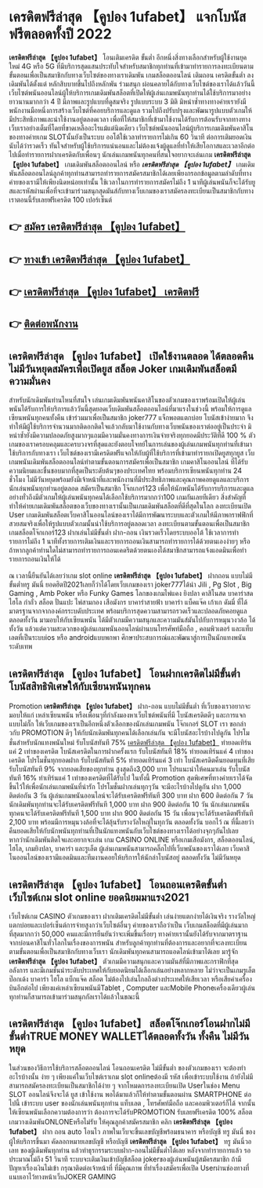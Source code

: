 # เครดิตฟรีล่าสุด 【คูปอง 1ufabet】  แจกโบนัสฟรีตลอดทั้งปี 2022

**เครดิตฟรีล่าสุด 【คูปอง 1ufabet】** โอนเติมเครดิต ขั้นต่ำ  อีกหนึ่งสิ่งทางเลือกสำหรับผู้ใช้งานยุคใหม่ 4G หรือ 5G ที่มีบริการสุดแสนประทับใจสำหรับสมาชิกทุกท่านที่เข้ามาทำรายการลงทะเบียนตามขั้นตอนเพื่อเป็นสมาชิกกับทางเว็บไซต์ของทางเราเดิมพัน เกมสล็อตออนไลน์ เติมถอน เครดิตขั้นต่ำ ลงเดิมพันได้ตั้งแต่ หลักสิบบาทขึ้นไปถึงหลักพัน ร่วมสนุก ผ่อนคลายได้กับทางเว็บไซต์ของเราได้แล้ววันนี้เว็บไซต์พนันออนไลน์ผู้ให้บริการเกมเดิมพันสล็อตที่เปิดให้ผู้เล่นเกมพนันทุกท่านได้ใช้บริการมาอย่างยาวนานมากกว่า 4 ปี มีภาพและรูปแบบที่ดูสมจริง รูปแบบระบบ 3 มิติ
มิหนำซ้ำทางทางค่ายเรายังมี พนักงานมือหนึ่งการสร้างเว็บไซต์ที่คอยบริการและดูแล  รวมไปถึงปรับปรุงและพัฒนารูปแบบตัวเกมให้มีประสิทธิภาพและน่าใช้งานอยู่ตลอดเวลา เพื่อที่ให้สมาชิกที่เข้ามาใช้งานได้รับการต้อนรับจากทางทางเว็บเราอย่างเต็มที่โดยที่ขาดเหลืออะไรแม้แต่นิดเดียว เว็บไซต์พนันออนไลน์ผู้บริการเกมเดิมพันคาสิโนของทางค่ายเกม  SLOTนั้นยังเป็นระบบ ออโต้ใช้เวลาทำรายการไม่เกิน 60 วินาที ต่อการเติมยอดเงิน นับได้ว่ารวดเร็ว ทันใจสำหรับผู้ใช้บริการแน่นอนและไม่ต้องแจ้งผู้ดูแลที่ทำให้เสียโอกาสและเวลาอีกต่อไปเมื่อทำรายการฝากเครดิตกับเพื่อนๆ
นักเล่นเกมพนันทุกคนที่สนใจอยากจะเล่นเกม **เครดิตฟรีล่าสุด 【คูปอง 1ufabet】** เกมเดิมพันสล็อตออนไลน์ หรือ ***เครดิตฟรีล่าสุด 【คูปอง 1ufabet】*** เกมเดิมพันสล็อตออนไลน์ลูกค้าทุกท่านสามารถทำรายการสมัครสมาชิกได้เลยเพียงกรอกข้อมูลตามลำดับที่ทางค่ายของเรามีให้เพียงนิดหน่อยเท่านั้น ใช้เวลาในการทำรายการสมัครไม่ถึง 1 นาทีผู้เล่นพนันก็จะได้รับยูสและรหัสผ่านเพื่อที่จะเข้ามาร่วมสนุกสุดมันส์กับทางเว็บเกมของเราสมัครลงทะเบียนเป็นสมาชิกกับทางเราตอนนี้รับเลยฟรีเครดิต 100 เปอร์เซ็นต์ 

## 👉 [สมัคร เครดิตฟรีล่าสุด 【คูปอง 1ufabet】](https://archa888.com/)
## 👉 [ทางเข้า เครดิตฟรีล่าสุด 【คูปอง 1ufabet】](https://archa888.com/)
## 👉 [เครดิตฟรีล่าสุด 【คูปอง 1ufabet】 เครดิตฟรี](https://archa888.com/)
## 👉 [ติดต่อพนักงาน](https://archa888.com/)

## เครดิตฟรีล่าสุด 【คูปอง 1ufabet】 เปิดใช้งานตลอด ได้ตลอดคืน ไม่มีวันหยุดสมัครเพื่อเปิดยูส สล็อต Joker เกมเดิมพันสล็อตมีความมั่นคง

สำหรับนักเดิมพันท่านไหนที่สนใจ เล่นเกมเดิมพันพนันคาสิโนของตัวเกมของเราพร้อมเปิดให้ผู้เล่นพนันได้รับการให้บริการแล้ววันนี้สุดยอดเว็บเดิมพันสล็อตออนไลน์ที่มาแรงในช่วงนี้ พร้อมให้การดูแลเซียนพนันทุกคนทั้งคืน เข้าร่วมมาเพื่อเป็นสมาชิก joker777 แจ็กพอตแตกบ่อย โบนัสเข้าง่ายมาก จึงทำให้มีผู้ใช้บริการจำนวนมากติดอกติดใจแล้วกลับมาใช้งานกับทางเว็บพนันของเราต่ออยู่เป็นประจำ มิหนำซ้ำยังมีความปลอดภัยสูงมากๆแถมมีความมั่นคงทางการเงินจ่ายจริงทุกยอดมีประวัติที่ดี 100 % ตัวเกมของเราครอบคลุมและครบวงจรที่สุดและยังตอบโจทย์ในการเล่นของผู้เล่นเกมพนันทุกท่านที่เข้ามาใช้บริการกับทางเรา
เว็บไซต์ของเรามีเครดิตฟรีแจกให้กับผู้ที่ใช้บริการที่เข้ามาทำรายกเปิดยูสทุกยูส เว็บเกมพนันเดิมพันสล็อตออนไลน์ทำตามขั้นตอนการสมัครเพื่อเป็นสมาชิก เกมคาสิโนออนไลน์ ที่ได้รับความนิยมและชื่นชอบมากที่สุดเป็นระดับต้นๆของประเทศไทย พร้อมบริการเซียนพนันทุกท่าน 24 ชั่วโมง ไม่มีวันหยุดพร้อมยังมีเจ้าหน้าที่และพนักงานที่มีประสิทธิภาพและคุณภาพคอยดูแลและบริการนักเล่นพนันทุกท่านอยู่ตลอด สมัครเป็นสมาชิก โจ๊กเกอร์123 เพื่อให้นักพนันได้รับการบริการและดูแลอย่างทั่วถึงมีตัวเกมให้ผู้เล่นพนันทุกคนได้เลือกใช้บริการมากกว่า100 เกมกันเลยทีเดียว
สิ่งสำคัญที่ทำให้ค่ายเกมเดิมพันสล็อตของเว็บของทางเรานั้นเป็นเกมเดิมพันสล็อตที่ดีที่สุดในโลก ลงทะเบียนเปิด User  เกมเดิมพันสล็อตเว็บคาสิโนออนไลน์ของเราได้มีการพัฒนาระบบและตัวเกมให้มีภาพกราฟฟิกที่สวยสมจริงเพื่อให้รูปแบบตัวเกมนั้นน่าใช้บริการอยู่ตลอดเวลา ลงทะเบียนตามขั้นตอนเพื่อเป็นสมาชิก เกมสล็อตโจ๊กเกอร์123 ฝากเล่นไม่มีขั้นต่ำ ฝาก-ถอน เงินรวดเร็วโดยระบบออโต้ ใช้เวลาการทำรายการไม่ถึง 1 นาทีทั้งรายการเติมเงินและรายการถอนเงินสามารถทำรายการได้ด้วยตนเองง่ายๆ หรือถ้าหากลูกค้าท่านใดไม่สามารถทำรายการถอนเคดริตด้วยตนเองได้สมาชิกสามารถแจ้งแอดมินเพื่อทำรายการถอนเงินให้ได้

ณ เวลานี้ยืนยันได้เลยว่าเกม slot online **เครดิตฟรีล่าสุด 【คูปอง 1ufabet】** ฝากถอน แบบไม่มีขั้นต่ำทรู มันนี่ ยอดฮิตปี2021เลยก็ว่าได้โดยเว็บเกมของเรา joker777ได้นำ  Jili , Pg Slot , Big Gaming , Amb Poker หรือ Funky Games โลกของเกมไพ่แคง  ยิงปลา คาสิโนสด บาคาร่าสด ไฮโล กำถั่ว สล็อต ปั่นแปะ ไพ่สามกอง เสือมังกร บาคาร่าสายฟ้า บาคาร่า แบ็คแจ๊ค เก้าเก ดัมมี่ ที่ได้มาตรฐานจากจากองค์กรระบดับประเทศ พร้อมบริการสุดความสามารถรวดเร็วและปลอดภัยคอยดูแล ตลอดทั้งวัน มามอบให้กับเซียนพนัน ได้มีตัวเกมมีความสนุกและความมันส์มันไปกับการหมุนวงวล้อ ได้ ทั้งวัน แล้วแต่ความสะดวกของผู้เล่นเกมพนันออนไลน์ผ่านบนโทรศัพท์มือถือ , คอมพิวเตอร์ และแท็บเลตที่เป็นระบบios หรือ androidแบบพกพา ศึกษาประสบการณ์และพัฒนาสู่การเป็นนักแทงพนันระดับเทพ

## เครดิตฟรีล่าสุด 【คูปอง 1ufabet】 โอนฝากเครดิตไม่มีขั้นต่ำ โบนัสสิทธิพิเศษให้กับเซียนพนันทุกคน

 Promotion  **เครดิตฟรีล่าสุด 【คูปอง 1ufabet】** ฝาก-ถอน แบบไม่มีขั้นต่ำ ที่เว็บของเราอยากจะมอบให้แก่  เหล่าเซียนพนัน หรือเพื่อนๆที่กำลังมองหาเว็บไซต์พนันที่มี โบนัสเครดิตดีๆ และการแจกแบบไม่กั๊ก ให้เว็บเกมของเราเป็นอีกหนึ่งตัวเลือกของนักเล่นเกมพนัน โจ๊กเกอร์ SLOT เรา ขอกล่าวกับ PROMOTION ดีๆ ให้กับนักเดิมพันทุกคนได้เลือกเล่นกัน จะมีโบนัสอะไรบ้างไปดูกัน
โปรโมชั่นสำหรับนักแทงพนันใหม่ รับโบนัสทันที 75% [เครดิตฟรีล่าสุด 【คูปอง 1ufabet】](https://archa888.com/) ทำยอดเทิร์นแค่ 2 เท่าของเครดิต
โบนัสเครดิตในการฝากครั้งแรก รับโบนัสทันที 18% ทำยอดเทิร์นแค่ 4 เท่าของเครดิต
โปรโมชั่นทุกยอดฝาก รับโบนัสทันที 5% ทำยอดเทิร์นแค่ 3 เท่า
โบนัสเครดิตคืนยอดทุนที่เสีย รับโบนัสทันที 9% จากยอดเสียของทุกท่าน สูงสุดถึง3,000 บาท
โปรแนะนำให้คนมาเล่น รับโบนัสทันที 16% ทำเทิร์นแค่ 1 เท่าของเครดิตที่ได้รับไป
ในทั้งนี้ Promotion สุดพิเศษที่ทางค่ายเราได้จัดขึ้นไว้ให้เพื่อนักเล่นเกมพนันที่น่ารัก โปรโมชั่นฝากเล่นทุกๆวัน จะมีอะไรบ้างไปดูกัน
ฝาก 1,000 ติดต่อกัน 3 วัน ผู้เล่นเกมพนันออนไลน์จะได้รับเครดิตฟรีทันที 300 บาท
ฝาก 600 ติดต่อกัน 7 วัน นักเดิมพันทุกท่านจะได้รับเครดิตฟรีทันที 1,000 บาท
ฝาก 900 ติดต่อกัน 10 วัน นักเล่นเกมพนันทุกคนจะได้รับเครดิตฟรีทันที 1,500 บาท
ฝาก 900 ติดต่อกัน 15 วัน เพื่อนๆจะได้รับเครดิตฟรีทันที 2,100 บาท
พร้อมมีการหมุนวงล้อที่จะได้ลุ้นรับรางวัลใหญ่ในทุกวัน ตลอดทั้งวัน บอกไว้ ณ ที่นี้เลยว่าคืนยอดเสียให้กับนักพนันทุกท่านที่เป็นนักแทงพนันกับเว็บไซต์ของทางเราได้อย่างจุกๆกันไปเลย หากว่านักเดิมพันติดใจและอยากจะเล่น เกม CASINO ONLINE หรือเกมเสือมังกร, สล็อตออนไลน์, ไฮโล, เกมยิงปลา, บาคาร่า และรูเล็ต ผู้เล่นเกมพนันสามารถคลิ๊กไปที่เว็บพนันของเราได้เลย เว็บคาสิโนออนไลน์ของเรามีแอดมินและทีมงานคอยให้บริการให้นักล่าโบนัสอยู่ ตลอดทั้งวัน ไม่มีวันหยุด

## เครดิตฟรีล่าสุด 【คูปอง 1ufabet】 โอนถอนเครดิตขั้นต่ำ  เว็บไซต์เกม slot online ยอดนิยมมาแรง2021

เว็บไซต์เกม CASINO ตัวเกมของเรา ฝากเติมเครดิตไม่มีขั้นต่ำ เล่นง่ายแตกง่ายได้เงินจริง รางวัลใหญ่แตกบ่อยและเปอร์เซ็นต์การจ่ายสูงกว่าเว็บไซต์อื่นๆ ค่ายของเราถือว่าเป็น เว็บเกมสล็อตที่มีผู้เล่นมากที่สุดมากกว่า 50,000 คนและมีการยืนยันว่าจะเพิ่มขึ้นเรื่อยๆ ทางค่ายเรานั้นยังได้รับจากมาตราฐานจากบ่อนคาสิโนทั่วโลกในเรื่องของการพนัน สำหรับลูกค้าทุกท่านที่ต้องการและอยากที่จะลงทะเบียนตามขั้นตอนเพื่อเป็นสมาชิกกับทางเว็บเรา นักเดิมพันทุกคนสามารถแอดไลน์เข้ามาได้เลย
	มารู้จัก **เครดิตฟรีล่าสุด 【คูปอง 1ufabet】** ตัวเกมมีความสนุกและความมันส์ที่มีภาพและกราฟิกที่สุดอลังการ และมีเกมชั้นนำระดับประเทศให้กับยอดนิยมได้เลือกเล่นอย่างหลากหลาย  ไม่ว่าจะเป็นเกมรูเล็ต  ป๊อกเด้ง บาคาร่า ไฮโล แบ็กแจ๊ค สล็อต ไม่ต้องไปเล่นไกลถึงต่างประเทศให้เสียเวลา หรือเสียค่าเครื่องบินอีกต่อไป เพียงแค่เหล่าเซียนพนันมีTablet , Computer และMobile Phoneเครื่องเดียวผู้เล่นทุกท่านก็สามารถเข้ามาร่วมสนุกกัลเราได้แล้วในขณะนี้

## เครดิตฟรีล่าสุด 【คูปอง 1ufabet】 สล็อตโจ๊กเกอร์โอนฝากไม่มีขั้นต่ำTRUE MONEY WALLETได้ตลอดทั้งวัน ทั้งคืน ไม่มีวันหยุด

ในส่วนของวิธีการใช้บริการสล็อตออนไลน์ โอนถอนเครดิต ไม่มีขั้นต่ำ ของตัวเกมของเรา จะต้องทำอะไรบ้างนั้น ง่าย ๆ เพียงแค่ในเว็บไซต์เราเกม slot onlineต้องมี รหัส เพื่อเข้าระบบใช้งาน ถ้ายังไม่มีสามารถสมัครลงทะเบียนเป็นสมาชิกได้ง่าย ๆ จากโหมดการลงทะเบียนเปิด Userในช่อง Menu SLOT ออนไลน์จึงจะได้ ยูส เข้าใช้งาน พอได้มาแล้วก็ให้ทำตามขั้นตอนผ่าน SMARTPHONE ต่อไปนี้
เข้าระบบ user  ของนักเล่นพนันทุกท่าน แท็บเลต , โทรศัพท์มือถือ และคอมพิวเตอร์ก็ได้
จากนั้นให้เซียนพนันเลือกความต้องการว่า ต้องการจะได้รับPROMOTION รับเลยฟรีเครดิต 100% สล็อต เกมวางเดิมพันONLONEหรือไม่รับ
ให้คุณลูกค้าสมัครสมาชิก คลิก **เครดิตฟรีล่าสุด 【คูปอง 1ufabet】** ฝาก ถอน auto โอนไว ภาพในเว็บจะขึ้นเลขบัญชีพร้อมธนาคาร หรือบัญชี ทรู มันนี่ ของผู้ให้บริการขึ้นมา
คัดลอกหมายเลขบัญชี หรือบัญชี **เครดิตฟรีล่าสุด 【คูปอง 1ufabet】** ทรู มันนี่วอเลท ของผู้เดิมพันทุกท่าน แล้วทำธุรกรรมระบบฝาก-ถอนไม่มีขั้นต่ำได้เลย
หลังจากทำรายการแล้ว รอประมาณไม่ถึง 51 วินาที ระบบจะเติมเงินเข้าบัญชีสล็อต jokerของผู้เล่นพนันผู้สมัครสมาชิก
ถ้ามีปัญหาเรื่องเงินไม่เข้า กรุณาติดต่อเจ้าหน้าที่ ที่มีคุณภาพ ที่ทำเรื่องสมัครเพื่อเปิด Userผ่านช่องทางที่แนบเอาไว้ทางหน้าเว็บJOKER GAMING


